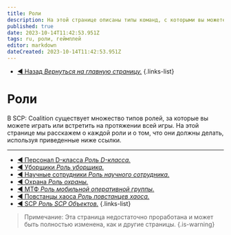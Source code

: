 ```yaml
---
title: Роли
description: На этой странице описаны типы команд, с которыми вы можете столкнуться на протяжении всей игры.
published: true
date: 2023-10-14T11:42:53.951Z
tags: ru, роли, геймплей
editor: markdown
dateCreated: 2023-10-14T11:42:53.951Z
---
```


- [:arrow_backward: Назад *Вернуться на главную страницу.*](/en/home)
{.links-list}
# Роли
В SCP: Coalition существует множество типов ролей, за которые вы можете играть или встретить на протяжении всей игры. На этой странице мы расскажем о каждой роли и о том, что они должны делать, используя приведенные ниже ссылки.

---

- [:arrow_backward: Персонал D-класса *Роль D-класса.*](/en/game/jobs/dclass)
- [:arrow_backward: Уборщики *Роль уборщика.*](/en/game/jobs/janitor)
- [:arrow_backward: Научные сотрудники *Роль научного сотрудника.*](/en/game/jobs/scientists)
- [:arrow_backward: Охрана *Роль охраны.*](/en/game/jobs/guard)
- [:arrow_backward: МТФ *Роль мобильной оперативной группы.*](/en/game/jobs/mtf)
- [:arrow_backward: Повстанцы хаоса *Роль повстанцев хаоса.*](/en/game/jobs/chaos)
- [:arrow_backward: SCP *Роль SCP Объектов.*](/en/game/jobs/scps)
{.links-list}

> Примечание: Эта страница недостаточно проработана и может быть полностью изменена, как и другие страницы.
{.is-warning}
